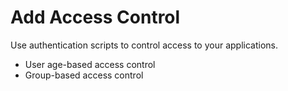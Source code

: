# Add Access Control

Use authentication scripts to control access to your applications. 

- <a :href="$withBase('/guides/authentication/conditional-auth/user-age-based-template/')">User age-based</a> access control
- <a :href="$withBase('/guides/authentication/conditional-auth/group-based-template-access-control/')">Group-based</a> access control